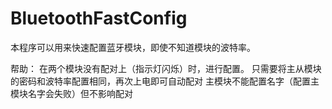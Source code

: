 # BluetoothFastConfig
本程序可以用来快速配置蓝牙模块，即使不知道模块的波特率。

帮助：
在两个模块没有配对上（指示灯闪烁）时，进行配置。
只需要将主从模块的密码和波特率配置相同，再次上电即可自动配对
主模块不能配置名字（配置主模块名字会失败）但不影响配对
